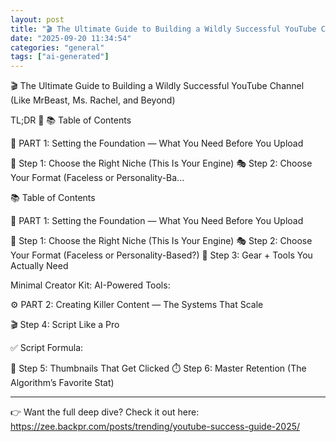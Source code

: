 ```yaml
---
layout: post
title: "🎬 The Ultimate Guide to Building a Wildly Successful YouTube Channel (Like MrBeast, Ms. Rachel, and Beyond)"
date: "2025-09-20 11:34:54"
categories: "general"
tags: ["ai-generated"]
---
```


🎬 The Ultimate Guide to Building a Wildly Successful YouTube Channel (Like MrBeast, Ms. Rachel, and Beyond)

TL;DR 🚀
📚 Table of Contents

📍 PART 1: Setting the Foundation — What You Need Before You Upload

🔎 Step 1: Choose the Right Niche (This Is Your Engine)
🎭 Step 2: Choose Your Format (Faceless or Personality-Ba...

📚 Table of Contents

📍 PART 1: Setting the Foundation — What You Need Before You Upload

🔎 Step 1: Choose the Right Niche (This Is Your Engine)
🎭 Step 2: Choose Your Format (Faceless or Personality-Based?)
🧰 Step 3: Gear + Tools You Actually Need

Minimal Creator Kit:
AI-Powered Tools:




⚙️ PART 2: Creating Killer Content — The Systems That Scale

🎬 Step 4: Script Like a Pro

✅ Script Formula:


🎨 Step 5: Thumbnails That Get Clicked
⏱️ Step 6: Master Retention (The Algorithm’s Favorite Stat)



---

👉 Want the full deep dive? Check it out here:  
https://zee.backpr.com/posts/trending/youtube-success-guide-2025/


